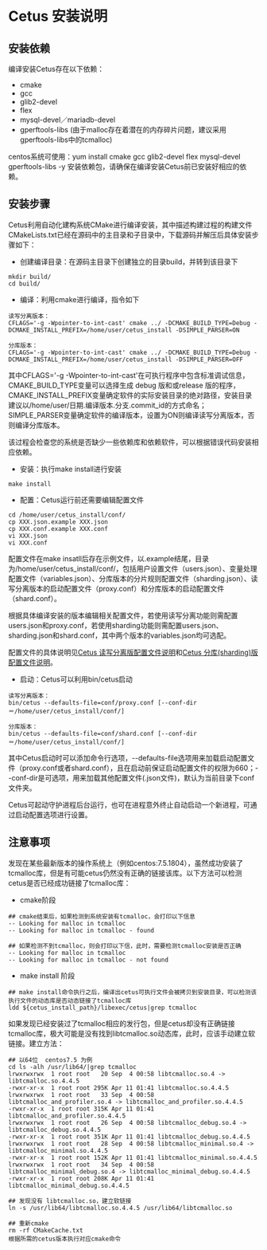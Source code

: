 # Cetus 安装说明

## 安装依赖

编译安装Cetus存在以下依赖：

- cmake
- gcc
- glib2-devel
- flex
- mysql-devel／mariadb-devel
- gperftools-libs (由于malloc存在着潜在的内存碎片问题，建议采用gperftools-libs中的tcmalloc)

centos系统可使用：yum install cmake gcc glib2-devel flex mysql-devel gperftools-libs -y 安装依赖包，请确保在编译安装Cetus前已安装好相应的依赖。

## 安装步骤

Cetus利用自动化建构系统CMake进行编译安装，其中描述构建过程的构建文件CMakeLists.txt已经在源码中的主目录和子目录中，下载源码并解压后具体安装步骤如下：

- 创建编译目录：在源码主目录下创建独立的目录build，并转到该目录下

```
mkdir build/
cd build/
```

- 编译：利用cmake进行编译，指令如下

```
读写分离版本：
CFLAGS='-g -Wpointer-to-int-cast' cmake ../ -DCMAKE_BUILD_TYPE=Debug -DCMAKE_INSTALL_PREFIX=/home/user/cetus_install -DSIMPLE_PARSER=ON

分库版本：
CFLAGS='-g -Wpointer-to-int-cast' cmake ../ -DCMAKE_BUILD_TYPE=Debug -DCMAKE_INSTALL_PREFIX=/home/user/cetus_install -DSIMPLE_PARSER=OFF

```

其中CFLAGS='-g -Wpointer-to-int-cast'在可执行程序中包含标准调试信息，CMAKE_BUILD_TYPE变量可以选择生成 debug 版和或release 版的程序，CMAKE_INSTALL_PREFIX变量确定软件的实际安装目录的绝对路径，安装目录建议以/home/user/日期.编译版本.分支.commit_id的方式命名；SIMPLE_PARSER变量确定软件的编译版本，设置为ON则编译读写分离版本，否则编译分库版本。

该过程会检查您的系统是否缺少一些依赖库和依赖软件，可以根据错误代码安装相应依赖。

- 安装：执行make install进行安装

```
make install
```

- 配置：Cetus运行前还需要编辑配置文件

```
cd /home/user/cetus_install/conf/
cp XXX.json.example XXX.json
cp XXX.conf.example XXX.conf
vi XXX.json
vi XXX.conf
```

配置文件在make insatll后存在示例文件，以.example结尾，目录为/home/user/cetus_install/conf/，包括用户设置文件（users.json）、变量处理配置文件（variables.json）、分库版本的分片规则配置文件（sharding.json）、读写分离版本的启动配置文件（proxy.conf）和分库版本的启动配置文件（shard.conf）。

根据具体编译安装的版本编辑相关配置文件，若使用读写分离功能则需配置users.json和proxy.conf，若使用sharding功能则需配置users.json、sharding.json和shard.conf，其中两个版本的variables.json均可选配。

配置文件的具体说明见[Cetus 读写分离版配置文件说明](https://github.com/Lede-Inc/cetus/blob/master/doc/cetus-rw-profile.md)和[Cetus 分库(sharding)版配置文件说明](https://github.com/Lede-Inc/cetus/blob/master/doc/cetus-shard-profile.md)。

- 启动：Cetus可以利用bin/cetus启动

```
读写分离版本：
bin/cetus --defaults-file=conf/proxy.conf [--conf-dir＝/home/user/cetus_install/conf/]

分库版本：
bin/cetus --defaults-file=conf/shard.conf [--conf-dir＝/home/user/cetus_install/conf/]

```

其中Cetus启动时可以添加命令行选项，--defaults-file选项用来加载启动配置文件（proxy.conf或者shard.conf），且在启动前保证启动配置文件的权限为660；--conf-dir是可选项，用来加载其他配置文件(.json文件)，默认为当前目录下conf文件夹。

Cetus可起动守护进程后台运行，也可在进程意外终止自动启动一个新进程，可通过启动配置选项进行设置。

## 注意事项

发现在某些最新版本的操作系统上（例如centos:7.5.1804），虽然成功安装了tcmalloc库，但是有可能cetus仍然没有正确的链接该库。以下方法可以检测cetus是否已经成功链接了tcmalloc库：

- cmake阶段

```
## cmake结束后，如果检测到系统安装有tcmalloc，会打印以下信息
-- Looking for malloc in tcmalloc
-- Looking for malloc in tcmalloc - found

## 如果检测不到tcmalloc，则会打印以下信，此时，需要检测tcmalloc安装是否正确
-- Looking for malloc in tcmalloc
-- Looking for malloc in tcmalloc - not found
```

- make install 阶段

```
## make install命令执行之后，编译出cetus可执行文件会被拷贝到安装目录，可以检测该执行文件的动态库是否动态链接了tcmalloc库
ldd ${cetus_install_path}/libexec/cetus|grep tcmalloc
```

如果发现已经安装过了tcmalloc相应的发行包，但是cetus却没有正确链接tcmalloc库，极大可能是没有找到libtcmalloc.so动态库，此时，应该手动建立软链接。建立方法：

```
## 以64位  centos7.5 为例
cd ls -alh /usr/lib64/|grep tcmalloc
lrwxrwxrwx  1 root root   20 Sep  4 00:58 libtcmalloc.so.4 -> libtcmalloc.so.4.4.5
-rwxr-xr-x  1 root root 295K Apr 11 01:41 libtcmalloc.so.4.4.5
lrwxrwxrwx  1 root root   33 Sep  4 00:58 libtcmalloc_and_profiler.so.4 -> libtcmalloc_and_profiler.so.4.4.5
-rwxr-xr-x  1 root root 315K Apr 11 01:41 libtcmalloc_and_profiler.so.4.4.5
lrwxrwxrwx  1 root root   26 Sep  4 00:58 libtcmalloc_debug.so.4 -> libtcmalloc_debug.so.4.4.5
-rwxr-xr-x  1 root root 351K Apr 11 01:41 libtcmalloc_debug.so.4.4.5
lrwxrwxrwx  1 root root   28 Sep  4 00:58 libtcmalloc_minimal.so.4 -> libtcmalloc_minimal.so.4.4.5
-rwxr-xr-x  1 root root 152K Apr 11 01:41 libtcmalloc_minimal.so.4.4.5
lrwxrwxrwx  1 root root   34 Sep  4 00:58 libtcmalloc_minimal_debug.so.4 -> libtcmalloc_minimal_debug.so.4.4.5
-rwxr-xr-x  1 root root 208K Apr 11 01:41 libtcmalloc_minimal_debug.so.4.4.5

## 发现没有 libtcmalloc.so，建立软链接
ln -s /usr/lib64/libtcmalloc.so.4.4.5 /usr/lib64/libtcmalloc.so

## 重新cmake
rm -rf CMakeCache.txt
根据所需的cetus版本执行对应cmake命令
```
